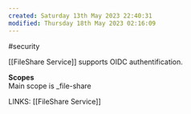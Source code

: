 ```yaml
---
created: Saturday 13th May 2023 22:40:31
modified: Thursday 18th May 2023 02:16:09
---
```

#security

[[FileShare Service]] supports OIDC authentification. 

**Scopes**  
Main scope is _file-share

LINKS:
[[FileShare Service]]


